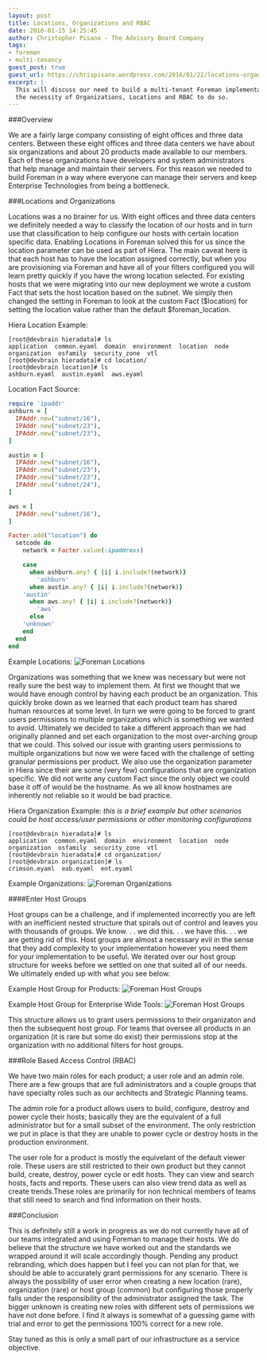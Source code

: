 ```yaml
---
layout: post
title: Locations, Organizations and RBAC
date: 2016-01-15 14:25:45
author: Christopher Pisano - The Advisory Board Company
tags:
- foreman
- multi-tenancy
guest_post: true
guest_url: https://chrispisano.wordpress.com/2016/01/22/locations-organizations-and-rbac/
excerpt: |
  This will discuss our need to build a multi-tenant Foreman implementation and
  the necessity of Organizations, Locations and RBAC to do so.
---
```


###Overview

We are a fairly large company consisting of eight offices and three data
centers. Between these eight offices and three data centers we have about six
organizations and about 20 products made available to our members. Each of these
organizations have developers and system administrators that help manage and
maintain their servers. For this reason we needed to build Foreman in a way
where everyone can manage their servers and keep Enterprise Technologies from
being a bottleneck.

###Locations and Organizations

Locations was a no brainer for us. With eight offices and three data centers we
definitely needed a way to classify the location of our hosts and in turn use
that classification to help configure our hosts with certain location specific
data. Enabling Locations in Foreman solved this for us since the location
parameter can be used as part of Hiera. The main caveat here is that each host
has to have the location assigned correctly, but when you are provisioning via
Foreman and have all of your filters configured you will learn pretty quickly
if you have the wrong location selected. For existing hosts that we were
migrating into our new deployment we wrote a custom Fact that sets the host
location based on the subnet. We simply then changed the setting in Foreman to
look at the custom Fact ($location) for setting the location value rather than the default
$foreman_location.

Hiera Location Example:

```
[root@devbrain hieradata]# ls
application  common.eyaml  domain  environment  location  node  organization  osfamily  security_zone  vtl
[root@devbrain hieradata]# cd location/
[root@devbrain location]# ls
ashburn.eyaml  austin.eyaml  aws.eyaml
```

Location Fact Source:

```ruby
require 'ipaddr'
ashburn = [
  IPAddr.new("subnet/16"),
  IPAddr.new("subnet/23"),
  IPAddr.new("subnet/23"),
]

austin = [
  IPAddr.new("subnet/16"),
  IPAddr.new("subnet/23"),
  IPAddr.new("subnet/23"),
  IPAddr.new("subnet/24"),
]

aws = [
  IPAddr.new("subnet/16"),
]

Facter.add("location") do
  setcode do
    network = Facter.value(:ipaddress)

    case
      when ashburn.any? { |i| i.include?(network)}
        'ashburn'
      when austin.any? { |i| i.include?(network)}
	'austin'
      when aws.any? { |i| i.include?(network)}
        'aws'
      else
	'unknown'
    end
  end
end
```

Example Locations:
![Foreman
Locations](/static/images/blog_images/2016-01-15-example_locations.png)

Organizations was something that we knew was necessary but were not really sure
the best way to implement them. At first we thought that we would have enough
control by having each product be an organization. This quickly broke down as we
learned that each product team has shared human resources at some level. In turn
we were going to be forced to grant users permissions to multiple organizations
which is something we wanted to avoid. Ultimately we decided to take a different
approach than we had originally planned and set each organization to the most
over-arching group that we could. This solved our issue with granting users
permissions to multiple organizations but now we were faced with the challenge
of setting granular permissions per product. We also use the organization
parameter in Hiera since their are some (very few) configurations that are
organization specific. We did not write any custom Fact since the only object we
could base it off of would be the hostname. As we all know hostnames are
inherently not reliable so it would be bad practice.

Hiera Organization Example:
*this is a brief example but other scenarios could be host access/user
permissions or other monitoring configurations*

```
[root@devbrain hieradata]# ls
application  common.eyaml  domain  environment  location  node  organization  osfamily  security_zone  vtl
[root@devbrain hieradata]# cd organization/
[root@devbrain organization]# ls
crimson.eyaml  eab.eyaml  ent.eyaml
```

Example Organizations:
![Foreman
Organizations](/static/images/blog_images/2016-01-15-example_organizations.png)

####Enter Host Groups

Host groups can be a challenge, and if implemented incorrectly you are left with
an inefficient nested structure that spirals out of control and leaves you with
thousands of groups. We know. . . we did this. . . we have this. . . we are
getting rid of this. Host groups are almost a necessary evil in the sense that
they add complexity to your implementation however you need them for your
implementation to be useful. We iterated over our host group structure for weeks
before we settled on one that suited all of our needs. We ultimately ended up
with what you see below.

Example Host Group for Products:
![Foreman Host
Groups](/static/images/blog_images/2016-01-15-example_hostgroups.png)

Example Host Group for Enterprise Wide Tools:
![Foreman Host
Groups](/static/images/blog_images/2016-01-15-example_hostgroups_2.png)

This structure allows us to grant users permissions to their organizaton and then
the subsequent host group. For teams that oversee all products in an organization
(it is rare but some do exist) their permissions stop at the organization with
no additional filters for host groups.

###Role Based Access Control (RBAC)

We have two main roles for each product; a user role and an admin role. There
are a few groups that are full administrators and a couple groups that have
specialty roles such as our architects and Strategic Planning teams.

The admin role for a product allows users to build, configure, destroy and power
cycle their hosts; basically they are the equivalent of a full administrator but
for a small subset of the environment. The only restriction we put in place is
that they are unable to power cycle or destroy hosts in the production environment.

The user role for a product is mostly the equivelant of the default viewer role.
These users are still restricted to their own product but they cannot build,
create, destroy, power cycle or edit hosts. They can view and search hosts, facts
and reports. These users can also view trend data as well as create trends.These
roles are primarily for non technical members of teams that still need to search and
find information on their hosts.

###Conclusion

This is definitely still a work in progress as we do not currently have all of
our teams integrated and using Foreman to manage their hosts. We do believe that
the structure we have worked out and the standards we wrapped around it will
scale accordingly though. Pending any product rebranding, which does happen but
I feel you can not plan for that, we should be able to accurately grant
permissions for any scenario. There is always the possibility of user error when
creating a new location (rare), organization (rare) or host group (common) but
configuring those properly falls under the responsibility of the administrator
assigned the task. The bigger unknown is creating new roles with different sets
of permissions we have not done before. I find it always is somewhat of a
guessing game with trial and error to get the permissions 100% correct for a new
role.

Stay tuned as this is only a small part of our infrastructure as a service
objective.
